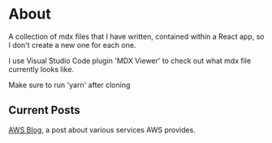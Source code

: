 # About 

A collection of mdx files that I have written, contained within a React app, so I don't create a new one for each one.

I use Visual Studio Code plugin 'MDX Viewer' to check out what mdx file currently looks like.

Make sure to run 'yarn' after cloning

## Current Posts

[AWS Blog](./src/aws-blog/), a post about various services AWS provides.
